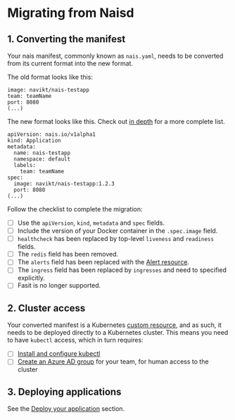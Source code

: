 # Migrating from Naisd

## 1. Converting the manifest

Your nais manifest, commonly known as `nais.yaml`, needs to be converted from its current format into the new format.

The old format looks like this:

```text
image: navikt/nais-testapp
team: teamName
port: 8080
(...)
```

The new format looks like this. Check out [in depth](https://github.com/nais/doc/tree/6b83252d1028906af09fbfdb0a25cb3c3e07a3c4/legacy/in-depth/nais-manifest.md) for a more complete list.

```text
apiVersion: nais.io/v1alpha1
kind: Application
metadata:
  name: nais-testapp
  namespace: default
  labels:
    team: teamName
spec:
  image: navikt/nais-testapp:1.2.3
  port: 8080
(...)
```

Follow the checklist to complete the migration:

* [ ] Use the `apiVersion`, `kind`, `metadata` and `spec` fields.
* [ ] Include the version of your Docker container in the `.spec.image` field.
* [ ] `healthcheck` has been replaced by top-level `liveness` and `readiness` fields.
* [ ] The `redis` field has been removed.
* [ ] The `alerts` field has been replaced with the [Alert resource](https://github.com/nais/doc/tree/6b83252d1028906af09fbfdb0a25cb3c3e07a3c4/legacy/observability/alerts.md).
* [ ] The `ingress` field has been replaced by `ingresses` and need to specified explicitly.
* [ ] Fasit is no longer supported.

## 2. Cluster access

Your converted manifest is a Kubernetes [custom resource](https://kubernetes.io/docs/concepts/extend-kubernetes/api-extension/custom-resources/), and as such, it needs to be deployed directly to a Kubernetes cluster. This means you need to have `kubectl` access, which in turn requires:

* [ ] [Install and configure kubectl](https://github.com/nais/doc/tree/6b83252d1028906af09fbfdb0a25cb3c3e07a3c4/legacy/basics/access.md)
* [ ] [Create an Azure AD group](https://github.com/nais/doc/tree/6b83252d1028906af09fbfdb0a25cb3c3e07a3c4/legacy/basics/teams.md) for your team, for human access to the cluster

## 3. Deploying applications

See the [Deploy your application](https://github.com/nais/doc/tree/6b83252d1028906af09fbfdb0a25cb3c3e07a3c4/legacy/basics/deploy.md) section.


